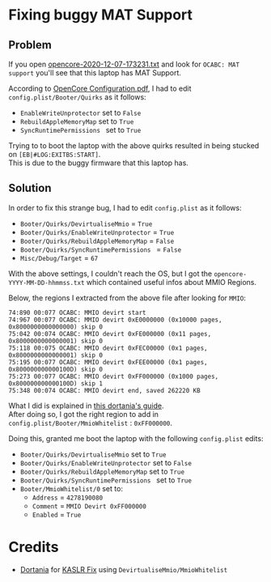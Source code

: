 # Fixing buggy MAT Support

## Problem

If you open [opencore-2020-12-07-173231.txt](/SysReport/opencore-2020-12-07-173231.txt) and look for `OCABC: MAT support` you'll see that this laptop has MAT Support. 

According to [OpenCore Configuration.pdf](https://github.com/acidanthera/OpenCorePkg/blob/master/Docs/Configuration.pdf), I had to edit `config.plist/Booter/Quirks` as it follows:

- `EnableWriteUnprotector` set to `False`
- `RebuildAppleMemoryMap` set to `True`
- `SyncRuntimePermissions ` set to `True`

Trying to to boot the laptop with the above quirks resulted in being stucked on `[EB|#LOG:EXITBS:START]`.<br>
This is due to the buggy firmware that this laptop has.


## Solution

In order to fix this strange bug, I had to edit `config.plist` as it follows:

- `Booter/Quirks/DevirtualiseMmio` = `True`
- `Booter/Quirks/EnableWriteUnprotector` = `True`
- `Booter/Quirks/RebuildAppleMemoryMap` = `False`
- `Booter/Quirks/SyncRuntimePermissions ` = `False`
- `Misc/Debug/Target` = `67`

With the above settings, I couldn't reach the OS, but I got the `opencore-YYYY-MM-DD-hhmmss.txt` which contained useful infos about MMIO Regions.

Below, the regions I extracted from the above file after looking for `MMIO`:

```
74:890 00:077 OCABC: MMIO devirt start
74:967 00:077 OCABC: MMIO devirt 0xE0000000 (0x10000 pages, 0x8000000000000000) skip 0
75:042 00:074 OCABC: MMIO devirt 0xFE000000 (0x11 pages, 0x8000000000000001) skip 0
75:118 00:075 OCABC: MMIO devirt 0xFEC00000 (0x1 pages, 0x8000000000000001) skip 0
75:195 00:077 OCABC: MMIO devirt 0xFEE00000 (0x1 pages, 0x800000000000100D) skip 0
75:273 00:077 OCABC: MMIO devirt 0xFF000000 (0x1000 pages, 0x800000000000100D) skip 1
75:348 00:074 OCABC: MMIO devirt end, saved 262220 KB
```

What I did is explained in [this dortania's guide](https://dortania.github.io/OpenCore-Install-Guide/extras/kaslr-fix.html#using-devirtualisemmio).<br>
After doing so, I got the right region to add in `config.plist/Booter/MmioWhitelist`
: `0xFF000000`.

Doing this, granted me boot the laptop with the following `config.plist` edits:

- `Booter/Quirks/DevirtualiseMmio` set to `True`
- `Booter/Quirks/EnableWriteUnprotector` set to `False`
- `Booter/Quirks/RebuildAppleMemoryMap` set to `True`
- `Booter/Quirks/SyncRuntimePermissions ` set to `True`
- `Booter/MmioWhitelist/0` set to:
	- `Address` = `4278190080`
	- `Comment` = `MMIO Devirt 0xFF000000`
	- `Enabled` = `True`

# Credits

- [Dortania](https://dortania.github.io) for [KASLR Fix](https://dortania.github.io/OpenCore-Install-Guide/extras/kaslr-fix.html#using-devirtualisemmio) using `DevirtualiseMmio/MmioWhitelist`

